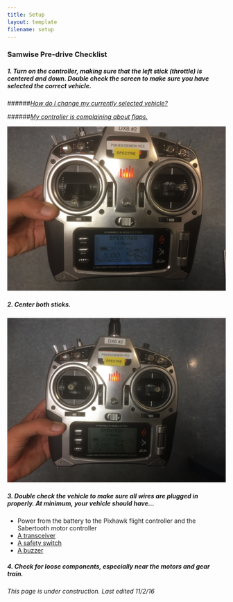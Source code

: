 ```yaml
---
title: Setup
layout: template
filename: setup 
--- 
```


### Samwise Pre-drive Checklist

##### 1. Turn on the controller, making sure that the left stick (throttle) is centered and down. Double check the screen to make sure you have selected the correct vehicle.

######*[How do I change my currently selected vehicle?](https://drive.google.com/file/d/0B6cEozG9ml5MSk1rZzdiLUs0TVE/view?usp=sharing)*

######*[My controller is complaining about flaps.](https://drive.google.com/file/d/0B6cEozG9ml5MSk1rZzdiLUs0TVE/view?usp=sharing)*

![Trans1](images/Transmitter1.JPG)

##### 2. Center both sticks.

![Trans2](images/Transmitter2.JPG)

##### 3. Double check the vehicle to make sure all wires are plugged in properly. At minimum, your vehicle should have...
- Power from the battery to the Pixhawk flight controller and the Sabertooth motor controller
- [A transceiver]()
- [A safety switch](olinrobotics/olinrobotics.github.io/images/Switch.png)
- [A buzzer]()

##### 4. Check for loose components, especially near the motors and gear train.

*This page is under construction. Last edited 11/2/16*
